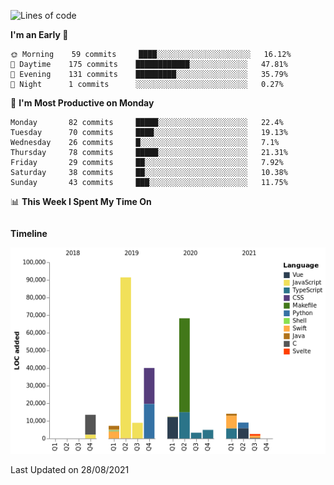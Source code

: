 <!--START_SECTION:waka-->
![Lines of code](https://img.shields.io/badge/From%20Hello%20World%20I%27ve%20Written-275649%20lines%20of%20code-blue)

**I'm an Early 🐤** 

```text
🌞 Morning    59 commits     ████░░░░░░░░░░░░░░░░░░░░░   16.12% 
🌆 Daytime    175 commits    ████████████░░░░░░░░░░░░░   47.81% 
🌃 Evening    131 commits    █████████░░░░░░░░░░░░░░░░   35.79% 
🌙 Night      1 commits      ░░░░░░░░░░░░░░░░░░░░░░░░░   0.27%

```
📅 **I'm Most Productive on Monday** 

```text
Monday       82 commits     █████░░░░░░░░░░░░░░░░░░░░   22.4% 
Tuesday      70 commits     ████░░░░░░░░░░░░░░░░░░░░░   19.13% 
Wednesday    26 commits     █░░░░░░░░░░░░░░░░░░░░░░░░   7.1% 
Thursday     78 commits     █████░░░░░░░░░░░░░░░░░░░░   21.31% 
Friday       29 commits     ██░░░░░░░░░░░░░░░░░░░░░░░   7.92% 
Saturday     38 commits     ██░░░░░░░░░░░░░░░░░░░░░░░   10.38% 
Sunday       43 commits     ███░░░░░░░░░░░░░░░░░░░░░░   11.75%

```


📊 **This Week I Spent My Time On** 

```text
```

**Timeline**

![Chart not found](https://raw.githubusercontent.com/johann-lr/johann-lr/master/charts/bar_graph.png) 


 Last Updated on 28/08/2021
<!--END_SECTION:waka-->
